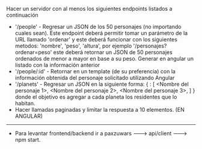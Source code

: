 Hacer un servidor con al menos los siguientes endpoints listados a continuación
* '/people' - Regresar un JSON de los 50 personajes (no importando
cuales sean). Este endpoint deberá permitir
tomar un parámetro de la URL llamado 'ordenar' y este deberá funcionar
con los siguientes metodos: 'nombre', 'peso',
'altura', por ejemplo
'/personajes?ordenar=peso' este deberá retornar un JSON de 50
personajes ordenados
de menor a mayor en base a su peso. Generar en angular un listado con
la información anterior
* '/people/:id' - Retornar en un template (de su preferencia) con la
información
obtenida del personaje solicitado utilizando Angular
* '/planets' - Regresar un JSON en la siguiente forma:
{
<Nombre del planeta>: [
<Nombre del personaje 1>,
<Nombre del personaje 2>,
<Nombre del personaje 3>,
]
}
donde el objetivo es agregar a cada planeta los residentes que lo
habitan.
* Hacer llamadas paginadas y limitar la respuesta a 10 elementos. (EN
ANGULAR)

-------------------------------------------------------------------------------

* Para levantar frontend/backend ir a paxzuwars ---> api/client ---> npm start. 
